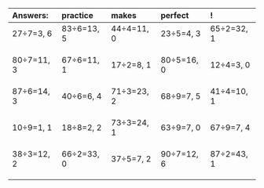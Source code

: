 | Answers: | practice | makes | perfect | ! |
| :--- | :--- | :--- | :--- | :--- |
| 27÷7=3, 6 | 83÷6=13, 5 | 44÷4=11, 0 | 23÷5=4, 3 | 65÷2=32, 1 | 
|   |   |   |   |   | 
|   |   |   |   |   | 
|   |   |   |   |   | 
| 80÷7=11, 3 | 67÷6=11, 1 | 17÷2=8, 1 | 80÷5=16, 0 | 12÷4=3, 0 | 
|   |   |   |   |   | 
|   |   |   |   |   | 
|   |   |   |   |   | 
| 87÷6=14, 3 | 40÷6=6, 4 | 71÷3=23, 2 | 68÷9=7, 5 | 41÷4=10, 1 | 
|   |   |   |   |   | 
|   |   |   |   |   | 
|   |   |   |   |   | 
| 10÷9=1, 1 | 18÷8=2, 2 | 73÷3=24, 1 | 63÷9=7, 0 | 67÷9=7, 4 | 
|   |   |   |   |   | 
|   |   |   |   |   | 
|   |   |   |   |   | 
| 38÷3=12, 2 | 66÷2=33, 0 | 37÷5=7, 2 | 90÷7=12, 6 | 87÷2=43, 1 | 
|   |   |   |   |   | 
|   |   |   |   |   | 
|   |   |   |   |   | 
